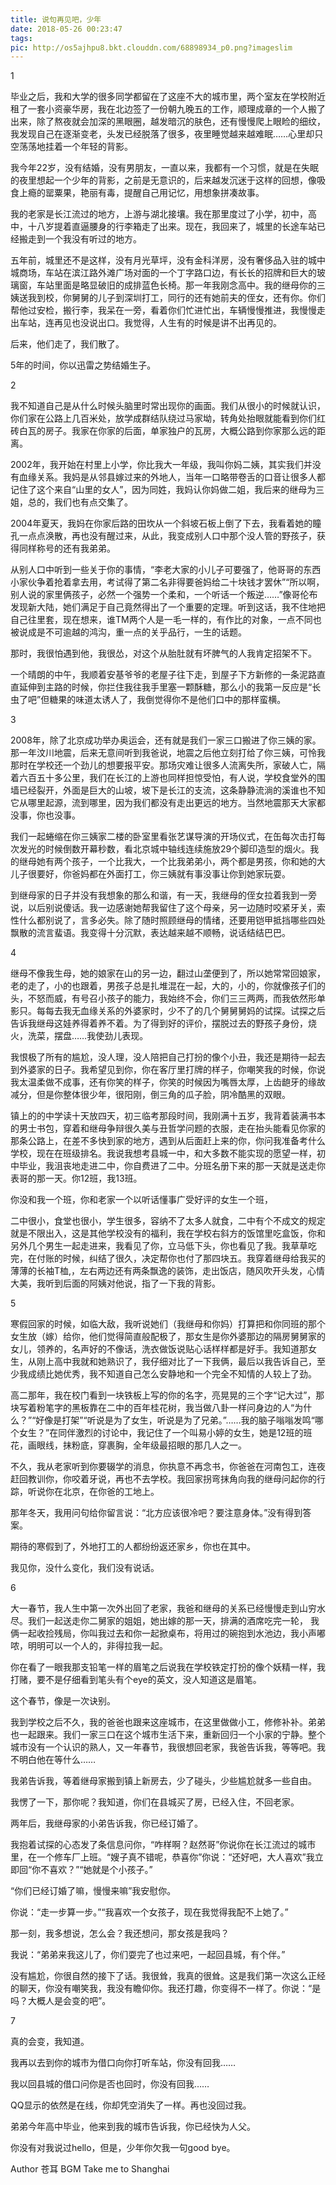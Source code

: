 ```yaml
---
title: 说句再见吧，少年
date: 2018-05-26 00:23:47
tags:
pic: http://os5ajhpu8.bkt.clouddn.com/68898934_p0.png?imageslim
---
```

1

毕业之后，我和大学的很多同学都留在了这座不大的城市里，两个室友在学校附近租了一套小资豪华房，我在北边签了一份朝九晚五的工作，顺理成章的一个人搬了出来，除了熬夜就会加深的黑眼圈，越发暗沉的肤色，还有慢慢爬上眼睑的细纹，我发现自己在逐渐变老，头发已经脱落了很多，夜里睡觉越来越难眠……心里却只空荡荡地挂着一个年轻的背影。

我今年22岁，没有结婚，没有男朋友，一直以来，我都有一个习惯，就是在失眠的夜里想起一个少年的背影，之前是无意识的，后来越发沉迷于这样的回想，像吸食上瘾的罂粟果，艳丽有毒，提醒自己用记忆，用想象拼凑故事。

我的老家是长江流过的地方，上游与湖北接壤。我在那里度过了小学，初中，高中，十八岁提着直逼腰身的行李箱走了出来。现在，我回来了，城里的长途车站已经搬走到一个我没有听过的地方。

五年前，城里还不是这样，没有月光草坪，没有金科洋房，没有奢侈品入驻的城中城商场，车站在滨江路外滩广场对面的一个丁字路口边，有长长的招牌和巨大的玻璃窗，车站里面是略显破旧的成排蓝色长椅。那一年我刚念高中。我的继母你的三姨送我到校，你舅舅的儿子到深圳打工，同行的还有她前夫的侄女，还有你。你们帮他过安检，搬行李，我呆在一旁，看着你们忙进忙出，车辆慢慢推进，我慢慢走出车站，连再见也没说出口。我觉得，人生有的时候是讲不出再见的。

后来，他们走了，我们散了。

5年的时间，你以迅雷之势结婚生子。

2

我不知道自己是从什么时候头脑里时常出现你的画面。我们从很小的时候就认识，你们家在公路上几百米处，放学成群结队绕过马家坳，转角处抬眼就能看到你们红砖白瓦的房子。我家在你家的后面，单家独户的瓦房，大概公路到你家那么远的距离。

2002年，我开始在村里上小学，你比我大一年级，我叫你妈二姨，其实我们并没有血缘关系。我妈是从邻县嫁过来的外地人，当年一口略带卷舌的口音让很多人都记住了这个来自“山里的女人”，因为同姓，我妈认你妈做二姐，我后来的继母为三姐，总的，我们也有点交集了。

2004年夏天，我妈在你家后路的田坎从一个斜坡石板上倒了下去，我看着她的瞳孔一点点涣散，再也没有醒过来，从此，我变成别人口中那个没人管的野孩子，获得同样称号的还有我弟弟。

从别人口中听到一些关于你的事情，“李老大家的小儿子可要强了，他哥哥的东西小家伙争着抢着拿去用，考试得了第二名非得要爸妈给二十块钱才罢休”“所以啊，别人说的家里俩孩子，必然一个强势一个柔和，一个听话一个叛逆……”像哥伦布发现新大陆，她们满足于自己竟然得出了一个重要的定理。听到这话，我不住地把自己往里套，现在想来，谁TM两个人是一毛一样的，有作比的对象，一点不同也被说成是不可逾越的鸿沟，重一点的关乎品行，一生的话题。

那时，我很怕遇到他，我很怂，对这个从胎肚就有坏脾气的人我肯定招架不下。

一个晴朗的中午，我顺着安基爷爷的老屋子往下走，到屋子下方新修的一条泥路直直延伸到主路的时候，你拦住我往我手里塞一颗酥糖，那么小的我第一反应是“长虫了吧”但糖果的味道太诱人了，我倒觉得你不是他们口中的那样蛮横。

3

2008年，除了北京成功举办奥运会，还有就是我们一家三口搬进了你三姨的家。那一年汶川地震，后来无意间听到我爸说，地震之后他立刻打给了你三姨，可怜我那时在学校还一个劲儿的想要报平安。那场灾难让很多人流离失所，家破人亡，隔着六百五十多公里，我们在长江的上游也同样担惊受怕，有人说，学校食堂外的围墙已经裂开，外面是巨大的山坡，坡下是长江的支流，这条静静流淌的溪谁也不知它从哪里起源，流到哪里，因为我们都没有走出更远的地方。当然地震那天大家都没事，你也没事。

我们一起蜷缩在你三姨家二楼的卧室里看张艺谋导演的开场仪式，在缶每次击打每次发光的时候倒数开幕秒数，看北京城中轴线连续施放29个脚印造型的烟火。我的继母她有两个孩子，一个比我大，一个比我弟弟小，两个都是男孩，你和她的大儿子很要好，你爸妈都在外面打工，你三姨就有事没事让你到她家玩耍。

到继母家的日子并没有我想象的那么和谐，有一天，我继母的侄女拉着我到一旁说，以后别说傻话。我一边感谢她帮我留住了这个母亲，另一边随时咬紧牙关，索性什么都别说了，言多必失。除了随时照顾继母的情绪，还要用铠甲抵挡哪些四处飘散的流言蜚语。我变得十分沉默，表达越来越不顺畅，说话结结巴巴。

4

继母不像我生母，她的娘家在山的另一边，翻过山垄便到了，所以她常常回娘家，老的走了，小的也跟着，男孩子总是扎堆混在一起，大的，小的，你就像孩子们的头，不怒而威，有号召小孩子的能力，我始终不会，你们三三两两，而我依然形单影只。每每去我无血缘关系的外婆家时，少不了的几个舅舅舅妈的试探。试探之后告诉我继母这娃养得着养不着。为了得到好的评价，摆脱过去的野孩子身份，烧火，洗菜，摆盘……我使劲儿表现。

我恨极了所有的尴尬，没人理，没人陪把自己打扮的像个小丑，我还是期待一起去到外婆家的日子。我希望见到你，你在客厅里打牌的样子，你嘲笑我的时候，你说我太温柔做不成事，还有你笑的样子，你笑的时候因为嘴唇太厚，上齿龅牙的缘故减分，但是你整体很少年，很阳刚，倒三角的瓜子脸，阴冷酷黑的双眼。

镇上的的中学读十天放四天，初三临考那段时间，我刚满十五岁，我背着装满书本的男士书包，穿着和继母争辩很久美与丑哲学问题的衣服，走在抬头能看见你家的那条公路上，在差不多快到家的地方，遇到从后面赶上来的你，你问我准备考什么学校，现在在班级排名。我说我想考县城一中，和大多数不能实现的愿望一样，初中毕业，我沮丧地走进二中，你自费进了二中。分班名册下来的那一天就是送走你表哥的那一天。你12班，我13班。

你没和我一个班，你和老家一个以听话懂事广受好评的女生一个班，

二中很小，食堂也很小，学生很多，容纳不了太多人就食，二中有个不成文的规定就是不限出入，这是其他学校没有的福利，我在学校右斜方的饭馆里吃盒饭，你和另外几个男生一起走进来，我看见了你，立马低下头，你也看见了我。我草草吃完，在付账的时候，纠结了很久，决定帮你也付了那四块五。我穿着继母给我买的薄薄的长袖T桖,，左右两边还有两条飘逸的装饰，走出饭店，随风吹开头发，心情大美，我听到后面的阿姨对他说，指了一下我的背影。

5

寒假回家的时候，如临大敌，我听说她们（我继母和你妈）打算把和你同班的那个女生放（嫁）给你，他们觉得简直般配极了，那女生是你外婆那边的隔房舅舅家的女儿，领养的，名声好的不像话，洗衣做饭说贴心话样样都是好手。我知道那女生，从刚上高中我就和她熟识了，我仔细对比了一下我俩，最后以我告诉自己，至少我成绩比她优秀，我不知道自己怎么安静地和一个完全不知情的人较上了劲。

高二那年，我在校门看到一块铁板上写的你的名字，亮晃晃的三个字“记大过”，那块写着粉笔字的黑板靠在二中的百年桂花树，我当做八卦一样问身边的人“为什么？”“好像是打架”“听说是为了女生，听说是为了兄弟。”……我的脑子嗡嗡发鸣“哪个女生？”在同伴激烈的讨论中，我记住了一个叫易小婷的女生，她是12班的班花，画眼线，抹粉底，穿裹胸，全年级最招眼的那几人之一。

不久，我从老家听到你要辍学的消息，你执意不再念书，你爸爸在河南包工，连夜赶回教训你，你咬着牙说，再也不去学校。我回家拐弯抹角向我的继母问起你的行踪，听说你在北京，在你爸的工地上。

那年冬天，我用问句给你留言说：“北方应该很冷吧？要注意身体。”没有得到答案。

期待的寒假到了，外地打工的人都纷纷返还家乡，你也在其中。

我见你，没什么变化，我们没有说话。

6

大一春节，我人生中第一次外出回了老家，我爸和继母的关系已经慢慢走到山穷水尽。我们一起送走你二舅家的姐姐，她出嫁的那一天，排满的酒席吃完一轮， 我俩一起收捡残局，你叫我过去和你一起掀桌布，将用过的碗抱到水池边，我小声嘟哝，明明可以一个人的，非得拉我一起。

你在看了一眼我那支铅笔一样的眉笔之后说我在学校铁定打扮的像个妖精一样，我打赌，要不是仔细看到笔头有个eye的英文，没人知道这是眉笔。

这个春节，像是一次诀别。

我到学校之后不久，我的爸爸也跟来这座城市，在这里做做小工，修修补补。弟弟也一起跟来。我们一家三口在这个城市生活下来，重新回归一个小家的宁静。整个城市没有一个认识的熟人，又一年春节，我很想回老家，我爸告诉我，等等吧。我不明白他在等什么……

我弟告诉我，等着继母家搬到镇上新房去，少了碰头，少些尴尬就多一些自由。

我愣了一下，那你呢？我知道，你们在县城买了房，已经入住，不回老家。

两年后，我继母家的小弟告诉我，你已经订婚了。

我抱着试探的心态发了条信息问你，“咋样啊？赵然哥”你说你在长江流过的城市里，在一个修车厂上班。“嫂子真不错呢，恭喜你”你说：“还好吧，大人喜欢”我立即回“你不喜欢？”“她就是个小孩子。”

“你们已经订婚了嘛，慢慢来嘛”我安慰你。

你说：“走一步算一步。”“我喜欢一个女孩子，现在我觉得我配不上她了。”

那一刻，我多想说，怎么会？我还想问，那女孩是我吗？

我说：“弟弟来我这儿了，你们耍完了也过来吧，一起回县城，有个伴。”

没有尴尬，你很自然的接下了话。我很耸，我真的很耸。这是我们第一次这么正经的聊天，你没有嘲笑我，我没有瞻仰你。我还打趣，你变得不一样了。你说：“是吗？大概人是会变的吧”。

7

真的会变，我知道。

我再以去到你的城市为借口向你打听车站，你没有回我……

我以回县城的借口问你是否也回时，你没有回我……

QQ显示的依然是在线，你却凭空消失了一样。再也没回过我。

弟弟今年高中毕业，他来到我的城市告诉我，你已经快为人父。

你没有对我说过hello，但是，少年你欠我一句good bye。

Author 苍耳
BGM Take me to Shanghai